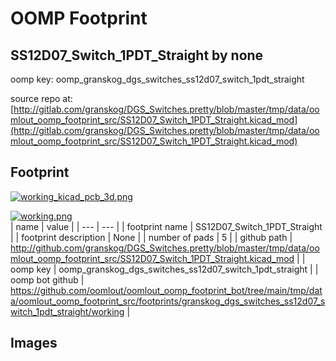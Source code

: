 # OOMP Footprint  
## SS12D07_Switch_1PDT_Straight  by none  
  
oomp key: oomp_granskog_dgs_switches_ss12d07_switch_1pdt_straight  
  
source repo at: [http://gitlab.com/granskog/DGS_Switches.pretty/blob/master/tmp/data/oomlout_oomp_footprint_src/SS12D07_Switch_1PDT_Straight.kicad_mod](http://gitlab.com/granskog/DGS_Switches.pretty/blob/master/tmp/data/oomlout_oomp_footprint_src/SS12D07_Switch_1PDT_Straight.kicad_mod)  
## Footprint  
  
[![working_kicad_pcb_3d.png](working_kicad_pcb_3d_600.png)](working_kicad_pcb_3d.png)  
  
[![working.png](working_600.png)](working.png)  
| name | value | 
| --- | --- | 
| footprint name | SS12D07_Switch_1PDT_Straight | 
| footprint description | None | 
| number of pads | 5 | 
| github path | http://github.com/granskog/DGS_Switches.pretty/blob/master/tmp/data/oomlout_oomp_footprint_src/SS12D07_Switch_1PDT_Straight.kicad_mod | 
| oomp key | oomp_granskog_dgs_switches_ss12d07_switch_1pdt_straight | 
| oomp bot github | https://github.com/oomlout/oomlout_oomp_footprint_bot/tree/main/tmp/data/oomlout_oomp_footprint_src/footprints/granskog_dgs_switches_ss12d07_switch_1pdt_straight/working | 
## Images  
